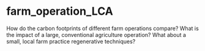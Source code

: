 # farm_operation_LCA

How do the carbon footprints of different farm operations compare? What is the impact of a large, conventional agriculture operation? What about a small, local farm practice regenerative techniques?
